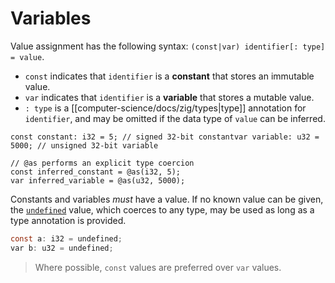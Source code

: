 # Variables

Value assignment has the following syntax: `(const|var) identifier[: type] = value`.

- `const` indicates that `identifier` is a **constant** that stores an immutable value.
- `var` indicates that `identifier` is a **variable** that stores a mutable value.
- `: type` is a [[computer-science/docs/zig/types|type]] annotation for `identifier`, and may be omitted if the data type of `value` can be inferred.

```zig
const constant: i32 = 5; // signed 32-bit constantvar variable: u32 = 5000; // unsigned 32-bit variable

// @as performs an explicit type coercion
const inferred_constant = @as(i32, 5);
var inferred_variable = @as(u32, 5000);
```

Constants and variables _must_ have a value. If no known value can be given, the [`undefined`](https://ziglang.org/documentation/master/#undefined) value, which coerces to any type, may be used as long as a type annotation is provided.

```c
const a: i32 = undefined;
var b: u32 = undefined;
```

> Where possible, `const` values are preferred over `var` values.
